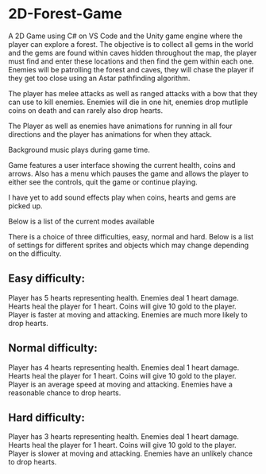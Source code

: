 # 2D-Forest-Game
A 2D Game using C# on VS Code and the Unity game engine where the player can explore a forest. The objective is to collect all gems in the world and the gems are found within caves hidden throughout the map, the player must find and enter these locations and then find the gem within each one. Enemies will be patrolling the forest and caves, they will chase the player if they get too close using an Astar pathfinding algorithm.

The player has melee attacks as well as ranged attacks with a bow that they can use to kill enemies. Enemies will die in one hit, enemies drop mutliple coins on death and can rarely also drop hearts.

The Player as well as enemies have animations for running in all four directions and the player has animations for when they attack. 

Background music plays during game time.

Game features a user interface showing the current health, coins and arrows. Also has a menu which pauses the game and allows the player to either see the controls, quit the game or continue playing.

I have yet to add sound effects play when coins, hearts and gems are picked up.

Below is a list of the current modes available

There is a choice of three difficulties, easy, normal and hard. Below is a list of settings for different sprites and objects which may change depending on the difficulty.

## Easy difficulty:
Player has 5 hearts representing health.
Enemies deal 1 heart damage.
Hearts heal the player for 1 heart.
Coins will give 10 gold to the player.
Player is faster at moving and attacking.
Enemies are much more likely to drop hearts.

## Normal difficulty:
Player has 4 hearts representing health.
Enemies deal 1 heart damage.
Hearts heal the player for 1 heart.
Coins will give 10 gold to the player.
Player is an average speed at moving and attacking.
Enemies have a reasonable chance to drop hearts.

## Hard difficulty:
Player has 3 hearts representing health.
Enemies deal 1 heart damage.
Hearts heal the player for 1 heart.
Coins will give 10 gold to the player.
Player is slower at moving and attacking.
Enemies have an unlikely chance to drop hearts.
